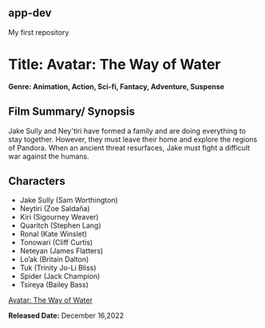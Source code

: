 ## app-dev
My first repository

# Title: Avatar: The Way of Water
**Genre: Animation, Action, Sci-fi, Fantacy, Adventure, Suspense**

## Film Summary/ Synopsis
Jake Sully and Ney'tiri have formed a family and are doing everything to stay together. However, 
they must leave their home and explore the regions of Pandora. When an ancient threat resurfaces, Jake must fight a difficult war against the humans.

## Characters
- Jake Sully (Sam Worthington)
- Neytiri (Zoe Saldaňa)
- Kiri (Sigourney Weaver)
- Quaritch (Stephen Lang)
- Ronal (Kate Winslet)
- Tonowari (Cliff Curtis)
- Neteyan (James Flatters)
- Lo’ak (Britain Dalton)
- Tuk (Trinity Jo-Li Bliss)
- Spider (Jack Champion)
- Tsireya (Bailey Bass)

[Avatar: The Way of Water](https://www.youtube.com/watch?v=a8Gx8wiNbs8)

**Released Date:** December 16,2022 
